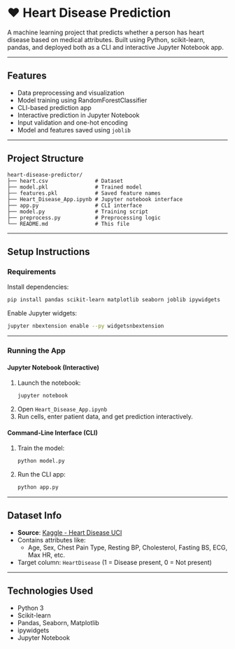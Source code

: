 # ❤ Heart Disease Prediction

A machine learning project that predicts whether a person has heart disease based on medical attributes. Built using Python, scikit-learn, pandas, and deployed both as a CLI and interactive Jupyter Notebook app.

---

##  Features

- Data preprocessing and visualization  
- Model training using RandomForestClassifier  
- CLI-based prediction app  
- Interactive prediction in Jupyter Notebook  
- Input validation and one-hot encoding  
- Model and features saved using `joblib`  

---

##  Project Structure

```
heart-disease-predictor/
├── heart.csv               # Dataset
├── model.pkl               # Trained model
├── features.pkl            # Saved feature names
├── Heart_Disease_App.ipynb # Jupyter notebook interface
├── app.py                  # CLI interface
├── model.py                # Training script
├── preprocess.py           # Preprocessing logic
└── README.md               # This file
```

---

##  Setup Instructions

###  Requirements

Install dependencies:

```bash
pip install pandas scikit-learn matplotlib seaborn joblib ipywidgets
```

Enable Jupyter widgets:

```bash
jupyter nbextension enable --py widgetsnbextension
```

---

###  Running the App

####  Jupyter Notebook (Interactive)

1. Launch the notebook:
    ```bash
    jupyter notebook
    ```
2. Open `Heart_Disease_App.ipynb`
3. Run cells, enter patient data, and get prediction interactively.

####  Command-Line Interface (CLI)

1. Train the model:
    ```bash
    python model.py
    ```

2. Run the CLI app:
    ```bash
    python app.py
    ```

---

##  Dataset Info

- **Source**: [Kaggle - Heart Disease UCI](https://www.kaggle.com/datasets)
- Contains attributes like:
  - Age, Sex, Chest Pain Type, Resting BP, Cholesterol, Fasting BS, ECG, Max HR, etc.
- Target column: `HeartDisease` (1 = Disease present, 0 = Not present)

---

##  Technologies Used

- Python 3  
- Scikit-learn  
- Pandas, Seaborn, Matplotlib  
- ipywidgets  
- Jupyter Notebook  
